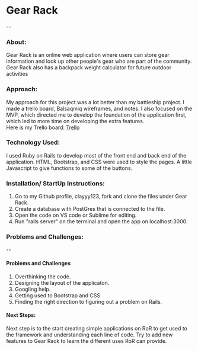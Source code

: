 # Gear Rack
--
### About:
Gear Rack is an online web application where users can store gear information and look up other people's gear who are part of the community.  Gear Rack also has a backpack weight calculator for future outdoor activities  

### Approach:
My approach for this project was a lot better than my battleship project.  I made a trello board, Balsaqmiq wireframes, and notes.  I also focused on the MVP, which directed me to develop the foundation of the application first, which led to more time on developing the extra features.   
Here is my Trello board:
 [Trello](https://trello.com/b/lWHrmXxg/gear-rack)

### Technology Used:
I used Ruby on Rails to develop most of the front end and back end of the application.  HTML, Bootstrap, and CSS were used to style the pages. A little Javascript to give functions to some of the buttons. 

### Installation/ StartUp Instructions:

1. Go to my Github profile, clayyy123, fork and clone the files under Gear Rack.
2. Create a database with PostGres that is connected to the file.
3. Open the code on VS code or Sublime for editing.
4. Run "rails server" on the terminal and open the app on localhost:3000.

### Problems and Challenges:
--
#### Problems and Challenges
1. Overthinking the code.  
2. Designing the layout of the applicaton.
3. Googling help.
4. Getting used to Bootstrap and CSS
5. Finding the right direction to figuring out a problem on Rails.

#### Next Steps:
Next step is to the start creating simple applications on RoR to get used to the framework and understanding each line of code.  Try to add new features to Gear Rack to learn the different uses RoR can provide.  
